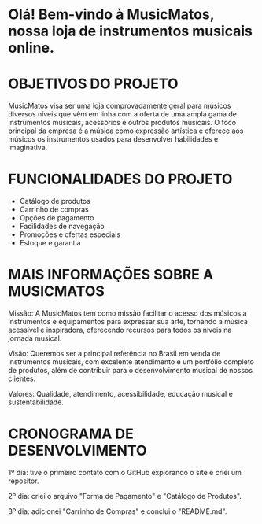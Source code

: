 # Olá! Bem-vindo à MusicMatos, nossa loja de instrumentos musicais online.

# OBJETIVOS DO PROJETO

MusicMatos visa ser uma loja comprovadamente geral para músicos diversos níveis que vêm em linha com a oferta de uma ampla gama de instrumentos musicais, acessórios e outros produtos musicais. O foco principal da empresa é a música como expressão artística e oferece aos músicos os instrumentos usados para desenvolver habilidades e imaginativa.

# FUNCIONALIDADES DO PROJETO
* Catálogo de produtos
* Carrinho de compras
* Opções de pagamento
* Facilidades de navegação
* Promoções e ofertas especiais
* Estoque e garantia

# MAIS INFORMAÇÕES SOBRE A MUSICMATOS

Missão: A MusicMatos tem como missão facilitar o acesso dos músicos a instrumentos e equipamentos para expressar sua arte, tornando a música acessível e inspiradora, oferecendo recursos para todos os níveis na jornada musical.

Visão: Queremos ser a principal referência no Brasil em venda de instrumentos musicais, com excelente atendimento e um portfólio completo de produtos, além de contribuir para o desenvolvimento musical de nossos clientes.

Valores: Qualidade, atendimento, acessibilidade, educação musical e sustentabilidade.

# CRONOGRAMA DE DESENVOLVIMENTO

1º dia: tive o primeiro contato com o GitHub explorando o site e criei um repositor.

2º dia: criei o arquivo "Forma de Pagamento" e "Catálogo de Produtos".

3º dia: adicionei "Carrinho de Compras" e conclui o "README.md".
